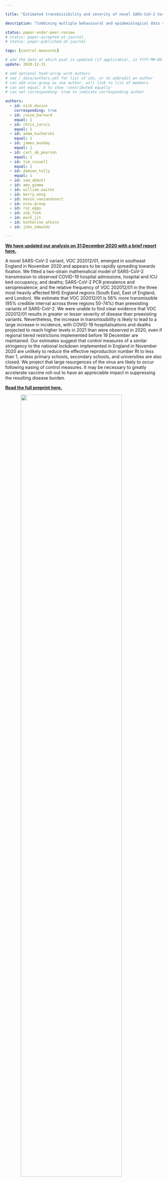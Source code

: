 ```yaml
---

title: "Estimated transmissibility and severity of novel SARS-CoV-2 Variant of Concern 202012/01 in England"

description: "Combining multiple behavioural and epidemiological data sources with mathematical models, we analysed the transmissibility and severity of novel SARS-CoV-2 Variant of Concern 202012/01 in England."

status: paper-under-peer-review
# status: paper-accepted-at-journal
# status: paper-published-at-journal

tags: [control-measures]

# add the date at which post is updated (if applicable), in YYYY-MM-DD
update: 2020-12-31

# add optional hash-array with authors
# see /_data/authors.yml for list of ids, or to add/edit an author
# can add ncov-group as one author, will link to list of members
# can set equal: X to show 'contributed equally'
# can set corresponding: true to indicate corresponding author 

authors:
  - id: nick_davies
    corresponding: true
  - id: rosie_barnard
    equal: 1
  - id: chris_jarvis
    equal: 1
  - id: adam_kucharski
    equal: 1
  - id: james_munday
    equal: 1
  - id: carl_ab_pearson
    equal: 1
  - id: tim_russell
    equal: 1
  - id: damien_tully
    equal: 1
  - id: sam_abbott
  - id: amy_gimma
  - id: william_waites
  - id: kerry_wong
  - id: kevin_vanzandvoort
  - id: ncov-group
  - id: roz_eggo
  - id: seb_funk
  - id: mark_jit
  - id: katherine_atkins
  - id: john_edmunds

---
```


**[We have updated our analysis on 31 December 2020 with a brief report here.](reports/uk-novel-variant/2020_12_31_Transmissibility_and_severity_of_VOC_202012_01_in_England_update_1.pdf)**

A novel SARS-CoV-2 variant, VOC 202012/01, emerged in southeast England in November 2020 and appears to be rapidly spreading towards fixation. We fitted a two-strain mathematical model of SARS-CoV-2 transmission to observed COVID-19 hospital admissions, hospital and ICU bed occupancy, and deaths; SARS-CoV-2 PCR prevalence and seroprevalence; and the relative frequency of VOC 202012/01 in the three most heavily affected NHS England regions (South East, East of England, and London). We estimate that VOC 202012/01 is 56% more transmissible (95% credible interval across three regions 50-74%) than preexisting variants of SARS-CoV-2. We were unable to find clear evidence that VOC 202012/01 results in greater or lesser severity of disease than preexisting variants. Nevertheless, the increase in transmissibility is likely to lead to a large increase in incidence, with COVID-19 hospitalisations and deaths projected to reach higher levels in 2021 than were observed in 2020, even if regional tiered restrictions implemented before 19 December are maintained. Our estimates suggest that control measures of a similar stringency to the national lockdown implemented in England in November 2020 are unlikely to reduce the effective reproduction number Rt to less than 1, unless primary schools, secondary schools, and universities are also closed. We project that large resurgences of the virus are likely to occur following easing of control measures. It may be necessary to greatly accelerate vaccine roll-out to have an appreciable impact in suppressing the resulting disease burden.

**[Read the full preprint here.](reports/uk-novel-variant/2020_12_23_Transmissibility_and_severity_of_VOC_202012_01_in_England.pdf)**

<img src="figures/uk_novel_variant_Figure1.png" width="80%" style="display: block; margin: auto;" />

**Fig. 1.** (A) Proportion of VOC 202012/01 in South East, East of England, and London NHS England regions versus the rest of England from 28 September – 1 December 2020 (mean and 95% CI). Grey shaded areas (panels A, C, D) reflect the period of time when England was in a second national lockdown. We cut off the data after 1 December 2020 due to a substantial decrease in representativeness after this time (Fig. S4). (B) Proportion of S gene drop-outs (5 – 11 December) versus mean reproduction number (27 November – 4 December) by local authority in England. The one-week lag accounts for delays from infection to test. (C) Percentage change (95% CI) in Google Mobility indices relative to baseline over time and (D) setting-specific mean contacts (95% CI) from the CoMix study (9) over time and by age for local authorities that went into Tier 4 compared to the rest of England. Educ = education setting. Some local authorities that were within the South East, East of England, and London NHS England regions did not go into Tier 4 and were therefore included in the rest of England for panels C and D. (E) Estimates of R0 (50% and 95% CI) from CoMix social contact survey compared to Rt estimates from REACT-1 SARS-CoV-2 prevalence survey for England. R estimates based on single and aggregated REACT-1 survey rounds are shown.
